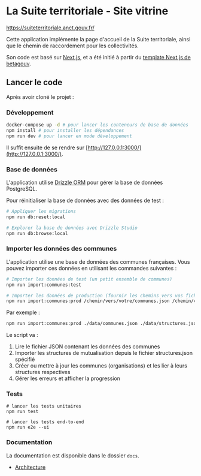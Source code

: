 # La Suite territoriale - Site vitrine

https://suiteterritoriale.anct.gouv.fr/

Cette application implémente la page d'accueil de la Suite territoriale, ainsi que le chemin de raccordement pour les collectivités.

Son code est basé sur [Next.js](https://nextjs.org/), et a été initié à partir du [template Next.js de betagouv](https://github.com/betagouv/template-nextjs).

## Lancer le code

Après avoir cloné le projet :

### Développement

```bash
docker-compose up -d # pour lancer les conteneurs de base de données
npm install # pour installer les dépendances
npm run dev # pour lancer en mode développement
```

Il suffit ensuite de se rendre sur [http://127.0.0.1:3000/](http://127.0.0.1:3000/).

### Base de données

L'application utilise [Drizzle ORM](https://orm.drizzle.team/) pour gérer la base de données PostgreSQL.

Pour réinitialiser la base de données avec des données de test :

```bash
# Appliquer les migrations
npm run db:reset:local

# Explorer la base de données avec Drizzle Studio
npm run db:browse:local
```

### Importer les données des communes

L'application utilise une base de données des communes françaises. Vous pouvez importer ces données en utilisant les commandes suivantes :

```bash
# Importer les données de test (un petit ensemble de communes)
npm run import:communes:test

# Importer les données de production (fournir les chemins vers vos fichiers JSON)
npm run import:communes:prod /chemin/vers/votre/communes.json /chemin/vers/votre/structures.json
```

Par exemple :

```bash
npm run import:communes:prod ./data/communes.json ./data/structures.json
```

Le script va :

1. Lire le fichier JSON contenant les données des communes
2. Importer les structures de mutualisation depuis le fichier structures.json spécifié
3. Créer ou mettre à jour les communes (organisations) et les lier à leurs structures respectives
4. Gérer les erreurs et afficher la progression

### Tests

```
# lancer les tests unitaires
npm run test

# lancer les tests end-to-end
npm run e2e --ui
```

### Documentation

La documentation est disponible dans le dossier `docs`.

- [Architecture](docs/architecture.md)
